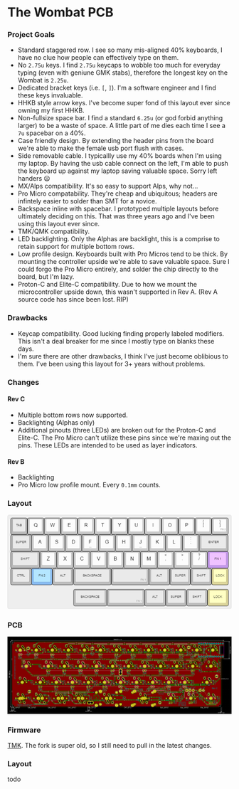 # The Wombat PCB

### Project Goals

- Standard staggered row. I see so many mis-aligned 40% keyboards, I have no clue how people can effectively type on them.
- No `2.75u` keys. I find `2.75u` keycaps to wobble too much for everyday typing (even with geniune GMK stabs), therefore the longest key on the Wombat is `2.25u`.
- Dedicated bracket keys (i.e. `[`, `]`). I'm a software engineer and I find these keys invaluable.
- HHKB style arrow keys. I've become super fond of this layout ever since owning my first HHKB.
- Non-fullsize space bar. I find a standard `6.25u` (or god forbid anything larger) to be a waste of space. A little part of me dies each time I see a `7u` spacebar on a 40%.
- Case friendly design. By extending the header pins from the board we're able to make the female usb port flush with cases. 
- Side removable cable. I typicallly use my 40% boards when I'm using my laptop. By having the usb cable connect on the left, I'm able to push the keyboard up against my laptop saving valuable space. Sorry left handers :frowning:
- MX/Alps compatibility. It's so easy to support Alps, why not...
- Pro Micro compatability. They're cheap and ubiquitous; headers are infintely easier to solder than SMT for a novice.
- Backspace inline with spacebar. I prototyped multiple layouts before ultimately deciding on this. That was three years ago and I've been using this layout ever since.
- TMK/QMK compatibility.
- LED backlighting. Only the Alphas are backlight, this is a comprise to retain support for multiple bottom rows.
- Low profile design. Keyboards built with Pro Micros tend to be thick. By mounting the controller upside we're able to save valuable space. Sure I could forgo the Pro Micro entirely, and solder the chip directly to the board, but I'm lazy.
- Proton-C and Elite-C compatibility. Due to how we mount the microcontroller upside down, this wasn't supported in Rev A. (Rev A source code has since been lost. RIP)

### Drawbacks

- Keycap compatibility. Good lucking finding properly labeled modifiers. This isn't a deal breaker for me since I mostly type on blanks these days.
- I'm sure there are other drawbacks, I think I've just become oblibious to them. I've been using this layout for 3+ years without problems.

### Changes

#### Rev C

- Multiple bottom rows now supported.
- Backlighting (Alphas only)
- Additional pinouts (three LEDs) are broken out for the Proton-C and Elite-C. The Pro Micro can't utilize these pins since we're maxing out the pins. These LEDs are intended to be used as layer indicators.

#### Rev B

- Backlighting
- Pro Micro low profile mount. Every `0.1mm` counts.

### Layout

![Wombat Layout](img/wombat.png)

### PCB

![Back](img/wombat_pcb_back.png)

### Firmware

[TMK](https://github.com/egladman/wombat-tmk). The fork is super old, so I still need to pull in the latest changes.

### Layout

todo

